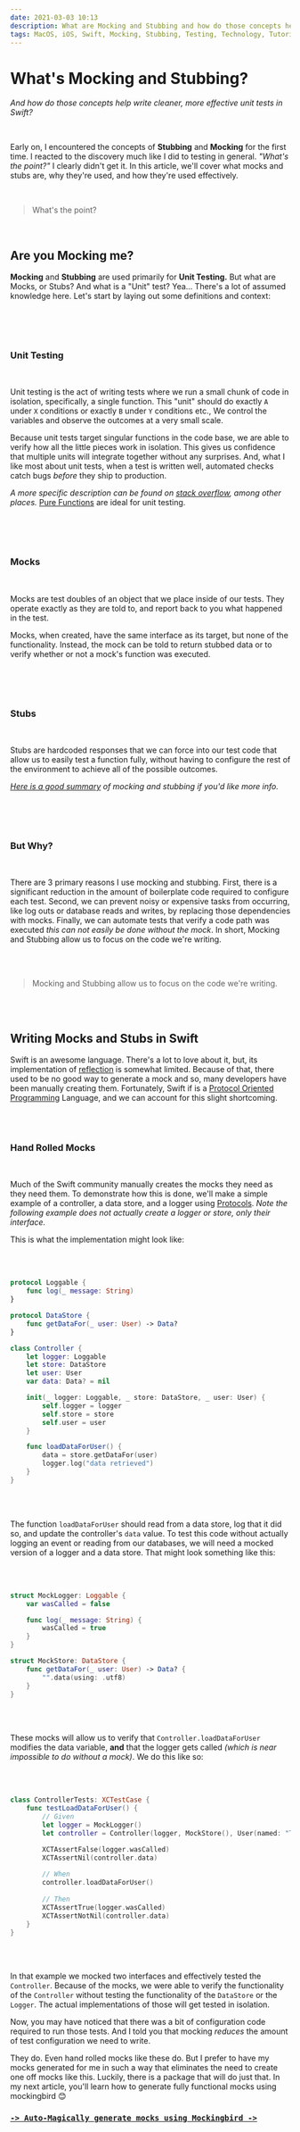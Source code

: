 ```yaml
---
date: 2021-03-03 10:13
description: What are Mocking and Stubbing and how do those concepts help write write cleaner, more effective unit tests in Swift. We'll explore Protocol Oriented Programming and hand-rolled mocks.
tags: MacOS, iOS, Swift, Mocking, Stubbing, Testing, Technology, Tutorial
---
```


# What's Mocking and Stubbing?
_And how do those concepts help write cleaner, more effective unit tests in Swift?_

<br/>

Early on, I encountered the concepts of **Stubbing** and **Mocking** for the first time. I reacted to the discovery much like I did to testing in general. _"What's the point?"_ I clearly didn't get it. In this article, we'll cover what mocks and stubs are, why they're used, and how they're used effectively.

<br/>

> What's the point?

<br/>

## Are you Mocking me?

**Mocking** and **Stubbing** are used primarily for **Unit Testing.** But what are Mocks, or Stubs? And what is a "Unit" test? Yea... There's a lot of assumed knowledge here. Let's start by laying out some definitions and context:

<br/>
<br/>
<br/>

### Unit Testing

<br/>

Unit testing is the act of writing tests where we run a small chunk of code in isolation, specifically, a single function. This "unit" should do exactly `A` under `X` conditions or exactly `B` under `Y` conditions etc., We control the variables and observe the outcomes at a very small scale.

Because unit tests target singular functions in the code base, we are able to verify how all the little pieces work in isolation. This gives us confidence that multiple units will integrate together without any surprises. And, what I like most about unit tests, when a test is written well, automated checks catch bugs _before_ they ship to production. 

_A more specific description can be found on [stack overflow](https://stackoverflow.com/a/1393/9333764), among other places._ [Pure Functions](https://en.wikipedia.org/wiki/Pure_function) are ideal for unit testing.

<br/>
<br/>

<br/>

### Mocks
<br/>

Mocks are test doubles of an object that we place inside of our tests. They operate exactly as they are told to, and report back to you what happened in the test.

Mocks, when created, have the same interface as its target, but none of the functionality. Instead, the mock can be told to return stubbed data or to verify whether or not a mock's function was executed. 

<br/>
<br/>
<br/>

### Stubs
<br/>

Stubs are hardcoded responses that we can force into our test code that allow us to easily test a function fully, without having to configure the rest of the environment to achieve all of the possible outcomes. 

_[Here is a good summary](https://stackoverflow.com/a/463305/9333764) of mocking and stubbing if you'd like more info._

<br/>
<br/>
<br/>

### But Why?
<br/>

There are 3 primary reasons I use mocking and stubbing. First, there is a significant reduction in the amount of boilerplate code required to configure each test. Second, we can prevent noisy or expensive tasks from occurring, like log outs or database reads and writes, by replacing those dependencies with mocks. Finally, we can automate tests that verify a code path was executed _this can not easily be done without the mock_. In short, Mocking and Stubbing allow us to focus on the code we're writing. 

<br/>
<br/>

> Mocking and Stubbing allow us to focus on the code we're writing. 

<br/>
<br/>

## Writing Mocks and Stubs in Swift

Swift is an awesome language. There's a lot to love about it, but, its implementation of [reflection](https://en.wikipedia.org/wiki/Reflective_programming) is somewhat limited. Because of that, there used to be no good way to generate a mock and so, many developers have been manually creating them. Fortunately, Swift if is a [Protocol Oriented Programming](https://bit.ly/3uJjpc8) Language, and we can account for this slight shortcoming.

<br/>
<br/>

### Hand Rolled Mocks
<br/>

Much of the Swift community manually creates the mocks they need as they need them. To demonstrate how this is done, we'll make a simple example of a controller, a data store, and a logger using [Protocols](https://www.swiftbysundell.com/basics/protocols/). _Note the following example does not actually create a logger or store, only their interface._

This is what the implementation might look like:

<br/>
<br/>

```swift
protocol Loggable {
    func log(_ message: String)
}

protocol DataStore {
    func getDataFor(_ user: User) -> Data?
}

class Controller {
    let logger: Loggable
    let store: DataStore
    let user: User
    var data: Data? = nil

    init(_ logger: Loggable, _ store: DataStore, _ user: User) {
        self.logger = logger
        self.store = store
        self.user = user
    }

    func loadDataForUser() {
        data = store.getDataFor(user)
        logger.log("data retrieved")
    }
}
```
<br/>
<br/>

The function `loadDataForUser` should read from a data store, log that it did so, and update the controller's `data` value. To test this code without actually logging an event or reading from our databases, we will need a mocked version of a logger and a data store. That might look something like this:

<br/>
<br/>

```swift
struct MockLogger: Loggable {
    var wasCalled = false

    func log(_ message: String) {
        wasCalled = true
    }
}

struct MockStore: DataStore {
    func getDataFor(_ user: User) -> Data? {
        "".data(using: .utf8)
    }
}
```
<br/>
<br/>

These mocks will allow us to verify that `Controller.loadDataForUser` modifies the data variable, **and** that the logger gets called _(which is near impossible to do without a mock)_. We do this like so:

<br/>
<br/>

```swift
class ControllerTests: XCTestCase {
    func testLoadDataForUser() {
        // Given
        let logger = MockLogger()
        let controller = Controller(logger, MockStore(), User(named: "Test"))

        XCTAssertFalse(logger.wasCalled)
        XCTAssertNil(controller.data)
        
        // When
        controller.loadDataForUser()
        
        // Then
        XCTAssertTrue(logger.wasCalled)
        XCTAssertNotNil(controller.data)
    }
}
```
<br/>
<br/>

In that example we mocked two interfaces and effectively tested the `Controller`. Because of the mocks, we were able to verify the functionality of the `Controller` without testing the functionality of the `DataStore` or the `Logger`. The actual implementations of those will get tested in isolation.

Now, you may have noticed that there was a bit of configuration code required to run those tests. And I told you that mocking _reduces_ the amount of test configuration we need to write.

They do. Even hand rolled mocks like these do. But I prefer to have my mocks generated for me in such a way that eliminates the need to create one off mocks like this. Luckily, there is a package that will do just that. In my next article, you'll learn how to generate fully functional mocks using mockingbird 😊

### [`-> Auto-Magically generate mocks using Mockingbird ->`](../mockingbird)

<br/>
<br/>

